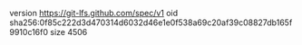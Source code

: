 version https://git-lfs.github.com/spec/v1
oid sha256:0f85c222d3d470314d6032d46e1e0f538a69c20af39c08827db165f9910c16f0
size 4506
